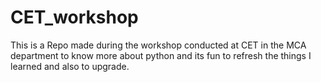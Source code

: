 # CET_workshop

This is a Repo made during the workshop conducted at CET in the MCA department to know more about python and its fun to refresh the things I learned and also to upgrade.
